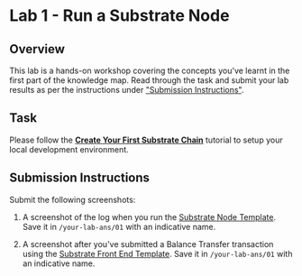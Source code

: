 # Lab 1 - Run a Substrate Node

## Overview

This lab is a hands-on workshop covering the concepts you've learnt in the first part of the knowledge map. Read through the task and submit your lab results as per the instructions under ["Submission Instructions"](#submission-instructions).

## Task

Please follow the [**Create Your First Substrate Chain**](https://substrate.dev/docs/en/tutorials/create-your-first-substrate-chain/) tutorial to setup your local development environment.

## Submission Instructions

Submit the following screenshots:

1. A screenshot of the log when you run the [Substrate Node Template](https://github.com/substrate-developer-hub/substrate-node-template). Save it in `/your-lab-ans/01` with an indicative name.

2. A screenshot after you've submitted a Balance Transfer transaction using the [Substrate Front End Template](https://github.com/substrate-developer-hub/substrate-front-end-template). Save it in `/your-lab-ans/01` with an indicative name.
